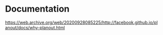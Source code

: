 # Documentation

https://web.archive.org/web/20200928085225/http://facebook.github.io/planout/docs/why-planout.html
